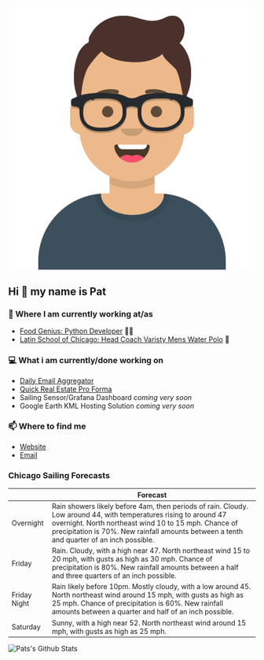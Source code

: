 [![Social banner for p-j-falconer](https://raw.githubusercontent.com/P-J-FALCONER/P-J-FALCONER/master/assets/avataaars.svg)](https://patfalconer.com/)
## Hi :wave: my name is Pat

### 💼 Where I am currently working at/as
- [Food Genius: Python Developer](https://getfoodgenius.com/) 🍔🐍
- [Latin School of Chicago: Head Coach Varisty Mens Water Polo](https://www.latinschool.org/) 🤽


### 💻 What i am currently/done working on
 - [Daily Email Aggregator](https://github.com/P-J-FALCONER/dott_daily_mail)
 - [Quick Real Estate Pro Forma](https://github.com/P-J-FALCONER/henry)
 - Sailing Sensor/Grafana Dashboard *coming very soon*
 - Google Earth KML Hosting Solution *coming very soon*

### 📫 Where to find me
 - [Website](https://patfalconer.com/)
 - [Email](mailto:patrick.j.falconer@gmail.com)


### Chicago Sailing Forecasts
|   | Forecast  |
|---|---|
| Overnight | Rain showers likely before 4am, then periods of rain. Cloudy. Low around 44, with temperatures rising to around 47 overnight. North northeast wind 10 to 15 mph. Chance of precipitation is 70%. New rainfall amounts between a tenth and quarter of an inch possible. |
| Friday | Rain. Cloudy, with a high near 47. North northeast wind 15 to 20 mph, with gusts as high as 30 mph. Chance of precipitation is 80%. New rainfall amounts between a half and three quarters of an inch possible. |
| Friday Night | Rain likely before 10pm. Mostly cloudy, with a low around 45. North northeast wind around 15 mph, with gusts as high as 25 mph. Chance of precipitation is 60%. New rainfall amounts between a quarter and half of an inch possible. |
| Saturday | Sunny, with a high near 52. North northeast wind around 15 mph, with gusts as high as 25 mph. |

![Pats's Github Stats](https://github-readme-stats.vercel.app/api?username=p-j-falconer&show_icons=true&theme=radical)
